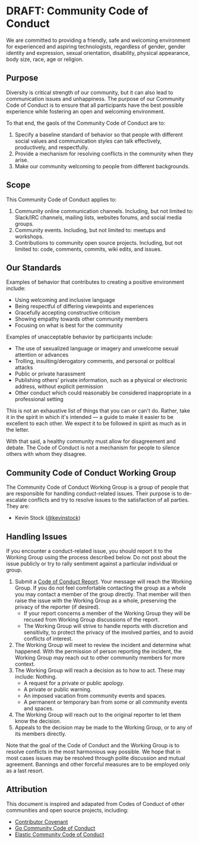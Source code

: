 # DRAFT: Community Code of Conduct

We are committed to providing a friendly, safe and welcoming environment for experienced and aspiring technologists, regardless of gender, gender identity and expression, sexual orientation, disability, physical appearance, body size, race, age or religion. 

## Purpose

Diversity is critical strength of our community, but it can also lead to communication issues and unhappiness. The purpose of our Community Code of Conduct is to ensure that all participants have the best possible experience while fostering an open and welcoming environment.

To that end, the gaols of the Community Code of Conduct are to: 

1. Specify a baseline standard of behavior so that people with different social values and communication styles can talk effectively, productively, and respectfully.
2. Provide a mechanism for resolving conflicts in the community when they arise.
3. Make our community welcoming to people from different backgrounds.


## Scope

This Community Code of Conduct applies to:

1. Community online communication channels. Including, but not limited to: Slack/IRC channels, mailing lists, websites forums, and social media groups.
2. Community events. Including, but not limited to: meetups and workshops.
3. Contributions to community open source projects. Including, but not limited to: code, comments, commits, wiki edits, and issues.


## Our Standards

Examples of behavior that contributes to creating a positive environment
include:

* Using welcoming and inclusive language
* Being respectful of differing viewpoints and experiences
* Gracefully accepting constructive criticism
* Showing empathy towards other community members
* Focusing on what is best for the community


Examples of unacceptable behavior by participants include:

* The use of sexualized language or imagery and unwelcome sexual attention or
advances
* Trolling, insulting/derogatory comments, and personal or political attacks
* Public or private harassment
* Publishing others' private information, such as a physical or electronic
  address, without explicit permission
* Other conduct which could reasonably be considered inappropriate in a
  professional setting

This is not an exhaustive list of things that you can or can't do. Rather, take it in the spirit in which it's intended — a guide to make it easier to be excellent to each other. We expect it to be followed in spirit as much as in the letter.

With that said, a healthy community must allow for disagreement and debate. The Code of Conduct is not a mechanism for people to silence others with whom they disagree.


## Community Code of Conduct Working Group

The Community Code of Conduct Working Group is a group of people that are responsible for handling conduct-related issues. Their purpose is to de-escalate conflicts and try to resolve issues to the satisfaction of all parties. They are:

* Kevin Stock ([@kevinstock][kevinstock])


## Handling Issues

If you encounter a conduct-related issue, you should report it to the Working Group using the process described below. Do not post about the issue publicly or try to rally sentiment against a particular individual or group.

1. Submit a [Code of Conduct Report][report]. Your message will reach the Working Group. If you do not feel comfortable contacting the group as a whole you may contact a member of the group directly. That member will then raise the issue with the Working Group as a whole, preserving the privacy of the reporter (if desired).
    * If your report concerns a member of the Working Group they will be recused from Working Group discussions of the report.
    * The Working Group will strive to handle reports with discretion and sensitivity, to protect the privacy of the involved parties, and to avoid conflicts of interest.
2. The Working Group will meet to review the incident and determine what happened. With the permission of person reporting the incident, the Working Group may reach out to other community members for more context.
3. The Working Group will reach a decision as to how to act. These may include:
Nothing.
    * A request for a private or public apology.
    * A private or public warning.
    * An imposed vacation from community events and spaces.
    * A permanent or temporary ban from some or all community events and spaces.
4. The Working Group will reach out to the original reporter to let them know the decision.
5. Appeals to the decision may be made to the Working Group, or to any of its members directly.

Note that the goal of the Code of Conduct and the Working Group is to resolve conflicts in the most harmonious way possible. We hope that in most cases issues may be resolved through polite discussion and mutual agreement. Bannings and other forceful measures are to be employed only as a last resort.


## Attribution

This document is inspired and adapated from Codes of Conduct of other communities and open source projects, including:

* [Contributor Covenant][contributor-covenant]
* [Go Community Code of Conduct][go]
* [Elastic Community Code of Conduct][elastic]


[kevinstock]: https://hackbellingham.slack.com/messages/@kevinstock/
[report]: http://goo.gl/forms/1jLQIDF9Ma
[contributor-covenant]: http://contributor-covenant.org/version/1/4/
[go]: https://golang.org/conduct
[elastic]: https://www.elastic.co/community/codeofconduct
[freebsd]: https://www.freebsd.org/internal/code-of-conduct.html
